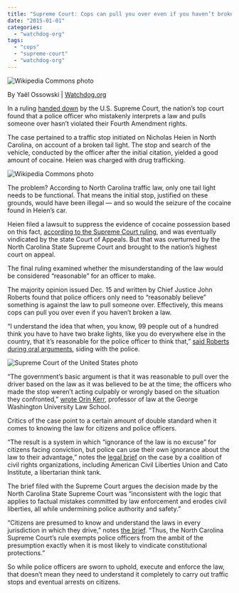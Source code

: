 ```yaml
---
title: "Supreme Court: Cops can pull you over even if you haven’t broken a law"
date: "2015-01-01"
categories: 
  - "watchdog-org"
tags: 
  - "cops"
  - "supreme-court"
  - "watchdog-org"
---
```


![Wikipedia Commons photo](images/2003-07_Traffic_stop_on_Gregson_St-600x450.jpg)

By Yaël Ossowski | [Watchdog.org](http://watchdog.org/188650/cops/)

In a ruling [handed down](http://www.supremecourt.gov/opinions/14pdf/13-604_ec8f.pdf) by the U.S. Supreme Court, the nation’s top court found that a police officer who mistakenly interprets a law and pulls someone over hasn’t violated their Fourth Amendment rights.

The case pertained to a traffic stop initiated on Nicholas Heien in North Carolina, on account of a broken tail light. The stop and search of the vehicle, conducted by the officer after the initial citation, yielded a good amount of cocaine. Heien was charged with drug trafficking.

![Wikipedia Commons photo](images/PoliceRearView-600x264.jpg)

The problem? According to North Carolina traffic law, only one tail light needs to be functional. That means the initial stop, justified on these grounds, would have been illegal — and so would the seizure of the cocaine found in Heien’s car.

Heien filed a lawsuit to suppress the evidence of cocaine possession based on this fact, [according to the Supreme Court ruling](http://www.supremecourt.gov/opinions/14pdf/13-604_ec8f.pdf), and was eventually vindicated by the state Court of Appeals. But that was overturned by the North Carolina State Supreme Court and brought to the nation’s highest court on appeal.

The final ruling examined whether the misunderstanding of the law would be considered “reasonable” for an officer to make.

The majority opinion issued Dec. 15 and written by Chief Justice John Roberts found that police officers only need to “reasonably believe” something is against the law to pull someone over. Effectively, this means cops can pull you over even if you haven’t broken a law.

“I understand the idea that when, you know, 99 people out of a hundred think you have to have two brake lights, like you do everywhere else in the country, that it’s reasonable for the police officer to think that,” [said Roberts during oral arguments](http://www.oyez.org/cases/2010-2019/2014/2014_13_604/argument), siding with the police.

![Supreme Court of the United States photo](images/John-Roberts.png)

“The government’s basic argument is that it was reasonable to pull over the driver based on the law as it was believed to be at the time; the officers who made the stop weren’t acting culpably or wrongly based on the situation they confronted,” [wrote Orin Kerr](http://www.washingtonpost.com/news/volokh-conspiracy/wp/2014/09/29/a-few-thoughts-on-heien-v-north-carolina/), professor of law at the George Washington University Law School.

Critics of the case point to a certain amount of double standard when it comes to knowing the law for citizens and police officers.

“The result is a system in which “ignorance of the law is no excuse” for citizens facing conviction, but police can use their own ignorance about the law to their advantage,” notes the [legal brief](http://object.cato.org/sites/cato.org/files/pubs/pdf/heien-filed-brief.pdf) on the case by a coalition of civil rights organizations, including American Civil Liberties Union and Cato Institute, a libertarian think tank.

The brief filed with the Supreme Court argues the decision made by the North Carolina State Supreme Court was “inconsistent with the logic that applies to factual mistakes committed by law enforcement and erodes civil liberties, all while undermining police authority and safety.”

“Citizens are presumed to know and understand the laws in every jurisdiction in which they drive,” notes [the brief](http://object.cato.org/sites/cato.org/files/pubs/pdf/heien-filed-brief.pdf). “Thus, the North Carolina Supreme Court’s rule exempts police officers from the ambit of the presumption exactly when it is most likely to vindicate constitutional protections.”

So while police officers are sworn to uphold, execute and enforce the law, that doesn’t mean they need to understand it completely to carry out traffic stops and eventual arrests on citizens.
